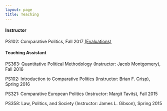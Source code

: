 ```yaml
---
layout: page
title: Teaching
---
```


#### Instructor

PS102: Comparative Politics, Fall 2017 [(Evaluations)](https://www.dropbox.com/s/iahufi84zhapknm/Evals-U25-102-14lv2lx.pdf?dl=0)

#### Teaching Assistant

PS363: Quantitative Political Methodology (Instructor: Jacob Montgomery), Fall 2016

PS102: Introduction to Comparative Politics (Instructor: Brian F. Crisp), Spring 2016

PS321: Comparative European Politics (Instructor: Margit Tavits), Fall 2015

PS358: Law, Politics, and Society (Instructor: James L. Gibson), Spring 2015
